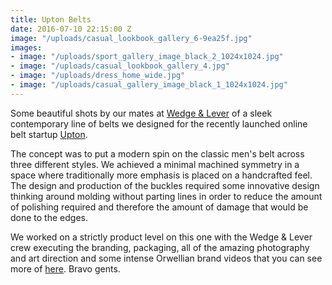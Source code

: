```yaml
---
title: Upton Belts
date: 2016-07-10 22:15:00 Z
image: "/uploads/casual_lookbook_gallery_6-9ea25f.jpg"
images:
- image: "/uploads/sport_gallery_image_black_2_1024x1024.jpg"
- image: "/uploads/casual_lookbook_gallery_4.jpg"
- image: "/uploads/dress_home_wide.jpg"
- image: "/uploads/casual_gallery_image_black_1_1024x1024.jpg"
---
```


Some beautiful shots by our mates at [Wedge & Lever](http://www.wedgeandlever.com/) of a sleek contemporary line of belts we designed for the recently launched online belt startup [Upton](http://uptonbelts.com/).

The concept was to put a modern spin on the classic men's belt across three different styles. We achieved a minimal machined symmetry in a space where traditionally more emphasis is placed on a handcrafted feel. The design and production of the buckles required some innovative design thinking around molding without parting lines in order to reduce the amount of polishing required and therefore the amount of damage that would be done to the edges.

We worked on a strictly product level on this one with the Wedge & Lever crew executing the branding, packaging, all of the amazing photography and art direction and some intense Orwellian brand videos that you can see more of [here](http://www.wedgeandlever.com/portfolio/upton-belts/). Bravo gents.

